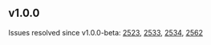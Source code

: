 
v1.0.0
------

Issues resolved since v1.0.0-beta:
[2523], [2533], [2534], [2562]

[2523]: https://code.google.com/p/fullcalendar/issues/detail?id=2523
[2533]: https://code.google.com/p/fullcalendar/issues/detail?id=2533
[2534]: https://code.google.com/p/fullcalendar/issues/detail?id=2534
[2562]: https://code.google.com/p/fullcalendar/issues/detail?id=2562